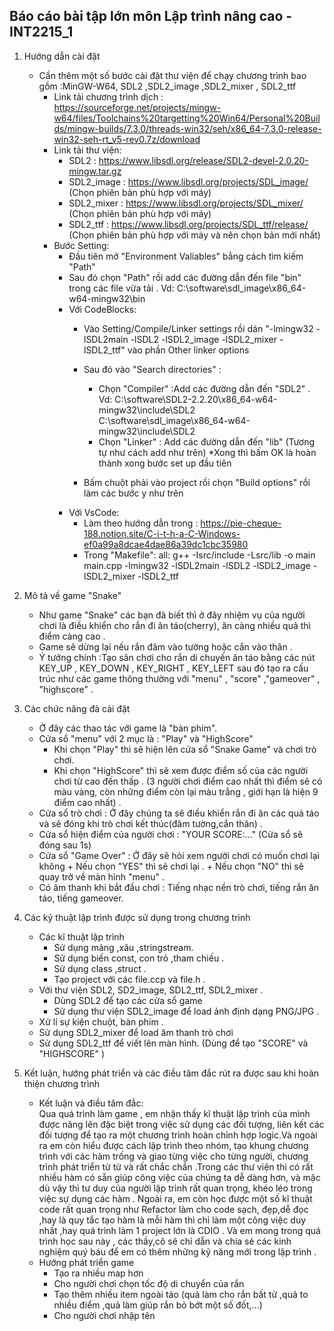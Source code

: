 ## Báo cáo bài tập lớn môn Lập trình nâng cao - INT2215_1
1. Hướng dẫn cài đặt
    - Cần thêm một số bước cài đặt thư viện để chạy chương trình bao gồm :MinGW-W64, SDL2 ,SDL2_image ,SDL2_mixer , SDL2_ttf
        - Link tải chương trình dịch : https://sourceforge.net/projects/mingw-w64/files/Toolchains%20targetting%20Win64/Personal%20Builds/mingw-builds/7.3.0/threads-win32/seh/x86_64-7.3.0-release-win32-seh-rt_v5-rev0.7z/download
        - Link tải thư viện:
            - SDL2 : https://www.libsdl.org/release/SDL2-devel-2.0.20-mingw.tar.gz 
            - SDL2_image : https://www.libsdl.org/projects/SDL_image/ (Chọn phiên bản phù hợp với máy)
            - SDL2_mixer : https://www.libsdl.org/projects/SDL_mixer/ (Chọn phiên bản phù hợp với máy)
            - SDL2_ttf   : https://www.libsdl.org/projects/SDL_ttf/release/ (Chọn phiên bản phù hợp với máy và nên chọn bản mới nhất)
        - Bước Setting:
            - Đầu tiên mở "Environment Valiables" bằng cách tìm kiếm "Path"
            - Sau đó chọn "Path" rồi add các đường dẫn đến file "bin" trong các file vừa tải . Vd: C:\software\sdl_image\x86_64-w64-mingw32\bin
            - Với CodeBlocks:
                - Vào Setting/Compile/Linker settings rồi dán "-lmingw32 -lSDL2main -lSDL2 -lSDL2_image -lSDL2_mixer -lSDL2_ttf" vào phần Other linker options
                - Sau đó vào "Search directories" :
                    + Chọn "Compiler" :Add các đường dẫn đến "SDL2" . Vd: C:\software\SDL2-2.2.20\x86_64-w64-mingw32\include\SDL2
                                                                          C:\software\sdl_image\x86_64-w64-mingw32\include\SDL2
                    + Chọn "Linker" : Add các đường dẫn đến "lib" (Tương tự như cách add như trên)
                    *Xong thì bấm OK là hoàn thành xong bước set up đầu tiên
                    
                - Bấm chuột phải vào project rồi chọn "Build options" rồi làm các bước y như trên
            - Với VsCode: 
                + Làm theo hướng dẫn trong : https://pie-cheque-188.notion.site/C-i-t-h-a-C-Windows-ef0a99a8dcae4dae86a39dc1cbc35980
                + Trong  "Makefile": 
                    all:
	                    g++ -Isrc/include -Lsrc/lib -o main main.cpp -lmingw32 -lSDL2main -lSDL2 -lSDL2_image -lSDL2_mixer -lSDL2_ttf

2. Mô tả về game "Snake"
    - Như game "Snake" các bạn đã biết thì ở đây nhiệm vụ của người chơi là điều khiển cho rắn đi ăn táo(cherry), ăn càng nhiều quả thì điểm càng cao .
    - Game sẽ dừng lại nếu rắn đâm vào tường hoặc cắn vào thân .
    - Ý tưởng chính :Tạo sân chơi cho rắn di chuyến ăn táo bằng các nút KEY_UP , KEY_DOWN , KEY_RIGHT , KEY_LEFT sau đó tạo ra cấu trúc như các 
          game thông thường với "menu" , "score" ,"gameover" , "highscore" .

3. Các chức năng đã cài đặt
    - Ở đây các thao tác với game là "bàn phím".  
    - Cửa sổ "menu" với 2 mục là : "Play" và "HighScore"
        + Khi chọn "Play" thì sẽ hiện lên cửa sổ "Snake Game" và chơi trò chơi.
        + Khi chọn "HighScore" thì sẽ xem được điểm số của các người chơi từ cao đến thấp .
                (3 người chơi điểm cao nhất thì điểm sẽ có màu vàng, còn những điểm còn lại màu trắng , giới hạn là hiện 9 điểm cao nhất) .
    - Cửa sổ trò chơi : Ở đây chúng ta sẽ điều khiển rắn đi ăn các quả táo và sẽ đóng khi trò chơi kết thúc(đâm tường,cắn thân) .
    - Cửa sổ hiện điểm của người chơi  : "YOUR SCORE:..." (Cửa sổ sẽ đóng sau 1s)
    - Cửa sổ "Game Over" : Ở đây sẽ hỏi xem người chơi có muốn chơi lại không 
                                    + Nếu chọn "YES" thì sẽ chơi lại .
                                    + Nếu chọn "NO" thì sẽ quay trở về màn hình "menu" .
    - Có âm thanh khi bắt đầu chơi : Tiếng nhạc nền trò chơi, tiếng rắn ăn táo, tiếng gameover.
4. Các kỹ thuật lập trình được sử dụng trong chương trình
    - Các kĩ thuật lập trình
    	- Sử dụng mảng ,xâu ,stringstream.
    	- Sử dụng biến const, con trỏ ,tham chiếu .
    	- Sử dụng class ,struct .
    	- Tạo project với các file.ccp và file.h .
    - Với thư viện SDL2, SD2_image, SDL2_ttf, SDL2_mixer .
    	- Dùng SDL2 để tạo các cửa sổ game
    	- Sử dụng thư viện SDL2_image để load ảnh định dạng PNG/JPG .
	- Xử lí sự kiện chuột, bàn phím .
	- Sử dụng SDL2_mixer để load âm thanh trò chơi
	- Sử dụng SDL2_ttf để viết lên màn hình. (Dùng để tạo "SCORE" và "HIGHSCORE" )
5. Kết luận, hướng phát triển và các điều tâm đắc rút ra được sau khi hoàn thiện chương trình  
    - Kết luận và điều tâm đắc:  
    Qua quá trình làm game , em nhận thấy kĩ thuật lập trình của mình được nâng lên đặc biệt trong việc sử dụng các đối tượng, liên kết các    đối tượng để tạo ra một     chương trình hoàn chỉnh hợp logic.Và ngoài ra em còn hiểu được cách lập trình theo nhóm, tạo khung chương trình với các hàm trống và giao từng việc cho từng người,     chương trình phát triển từ từ và rất chắc chắn .Trong các thư viện thì có rất nhiều hàm có sẵn giúp công việc của chúng ta dễ dàng hơn, và mặc dù vậy thì tư duy  	 của người lập trình rất quan trọng, khéo léo trong việc sự dụng các hàm . Ngoài ra, em còn học được một số kĩ thuật code rất quan trọng như Refactor làm cho code       sạch, đẹp,dễ đọc ,hay là quy tắc tạo hàm là mỗi hàm thì chỉ làm một công việc duy nhất ,hay quá trình làm 1 project lớn là CDIO . Và em mong trong quá trình học       sau này , các thầy,cô sẽ chỉ dẫn và chia sẻ các kinh nghiệm quý báu để em có thêm những kỹ năng mới trong lập trình .
    - Hướng phát triển game
    	+ Tạo ra nhiều map hơn
    	+ Cho người chơi chọn tốc độ di chuyển của rắn
    	+ Tạo thêm nhiều item ngoài táo (quả làm cho rắn bất tử ,quả to nhiều điểm ,quả làm giúp rắn bỏ bớt một số đốt,...)
    	+ Cho người chơi nhập tên 
